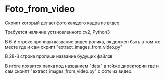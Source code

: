 # Foto_from_video

Скрипт который делает фото каждого кадра из видео.

Требуется наличие установленного cv2, Python3.

В 6-й строке пропиши название видео ролика, 
он должен быть в том же месте где и сам скрипт "extract_images_from_video.py" 

В 28-й строке пропиши название будущих файлов 

В итоге появится папка под названием "data" в тойже директории где и сам скрипт "extract_images_from_video.py"
с фото из видео. 










